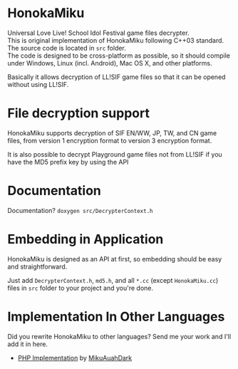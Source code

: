 HonokaMiku
==========
Universal Love Live! School Idol Festival game files decrypter.  
This is original implementation of HonokaMiku following C++03 standard. The source code is located in `src` folder.  
The code is designed to be cross-platform as possible, so it should compile under Windows, Linux (incl. Android), Mac OS X, and other platforms.

Basically it allows decryption of LL!SIF game files so that it can be opened without using LL!SIF.

File decryption support
=======================
HonokaMiku supports decryption of SIF EN/WW, JP, TW, and CN game files, from version 1 encryption format to version 3 encryption format.

It is also possible to decrypt Playground game files not from LL!SIF if you have the MD5 prefix key by using the API

Documentation
=============

Documentation? `doxygen src/DecrypterContext.h`

Embedding in Application
========================
HonokaMiku is designed as an API at first, so embedding should be easy and straightforward.

Just add `DecrypterContext.h`, `md5.h`, and all `*.cc` (except `HonokaMiku.cc`) files in `src` folder to your project and you're done.

Implementation In Other Languages
=================================
Did you rewrite HonokaMiku to other languages? Send me your work and I'll add it in here.

* [PHP Implementation](https://github.com/MikuAuahDark/SIFUniDecrypt) by [MikuAuahDark](https://github.com/MikuAuahDark)
